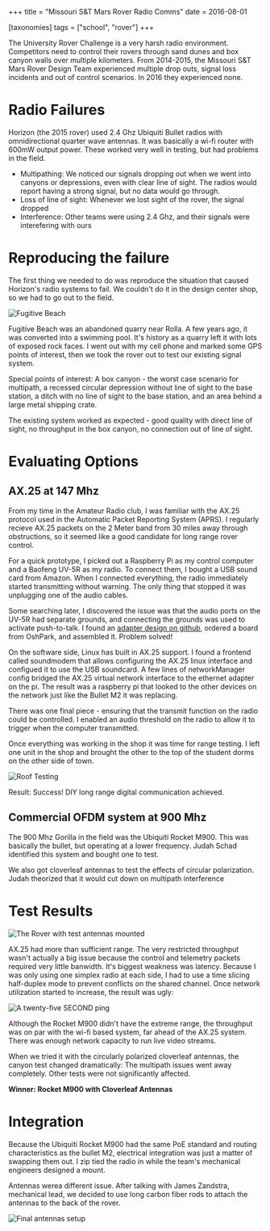+++
title = "Missouri S&T Mars Rover Radio Comms"
date = 2016-08-01

[taxonomies]
tags = ["school", "rover"]
+++


The University Rover Challenge is a very harsh radio environment. Competitors need to control their rovers through sand dunes and box canyon walls over multiple kilometers. From 2014-2015, the Missouri S&T Mars Rover Design Team experienced multiple drop outs, signal loss incidents and out of control scenarios. In 2016 they experienced none.

# Radio Failures

Horizon (the 2015 rover) used 2.4 Ghz Ubiquiti Bullet radios with omnidirectional quarter wave antennas. It was basically a wi-fi router with 600mW output power. These worked very well in testing, but had problems in the field. 

* Multipathing: We noticed our signals dropping out when we went into canyons or depressions, even with clear line of sight. The radios would report having a strong signal, but no data would go through.
* Loss of line of sight: Whenever we lost sight of the rover, the signal dropped
* Interference: Other teams were using 2.4 Ghz, and their signals were interefering with ours


# Reproducing the failure

The first thing we needed to do was reproduce the situation that caused Horizon's radio systems to fail. We couldn't do it in the design center shop, so we had to go out to the field.

![Fugitive Beach](/images/fugitive_beach_1.jpg)

Fugitive Beach was an abandoned quarry near Rolla. A few years ago, it was converted into a swimming pool. It's history as a quarry left it with lots of exposed rock faces. I went out with my cell phone and marked some GPS points of interest, then we took the rover out to test our existing signal system.

Special points of interest: A box canyon - the worst case scenario for multipath, a recessed circular depression without line of sight to the base station, a ditch with no line of sight to the base station, and an area behind a large metal shipping crate.

The existing system worked as expected - good quality with direct line of sight, no throughput in the box canyon, no connection out of line of sight.

# Evaluating Options

## AX.25 at 147 Mhz

From my time in the Amateur Radio club, I was familiar with the AX.25 protocol used in the Automatic Packet Reporting System (APRS). I regularly recieve AX.25 packets on the 2 Meter band from 30 miles away through obstructions, so it seemed like a good candidate for long range rover control.

For a quick prototype, I picked out a Raspberry Pi as my control computer and a Baofeng UV-5R as my radio. To connect them, I bought a USB sound card from Amazon. When I connected everything, the radio immediately started transmitting without warning. The only thing that stopped it was unplugging one of the audio cables.

Some searching later, I discovered the issue was that the audio ports on the UV-5R had separate grounds, and connecting the grounds was used to activate push-to-talk. I found an [adapter design on github](https://github.com/johnboiles/BaofengUV5R-TRRS), ordered a board from OshPark, and assembled it. Problem solved!

On the software side, Linux has built in AX.25 support. I found a frontend called soundmodem that allows configuring the AX.25 linux interface and configued it to use the USB soundcard. A few lines of networkManager config bridged the AX.25 virtual network interface to the ethernet adapter on the pi. The result was a raspberry pi that looked to the other devices on the network just like the Bullet M2 it was replacing.

There was one final piece - ensuring that the transmit function on the radio could be controlled. I enabled an audio threshold on the radio to allow it to trigger when the computer transmitted. 

Once everything was working in the shop it was time for range testing. I left one unit in the shop and brought the other to the top of the student dorms on the other side of town.

![Roof Testing](/images/roof_testing.jpg)

Result: Success! DIY long range digital communication achieved.

## Commercial OFDM system at 900 Mhz

The 900 Mhz Gorilla in the field was the Ubiquiti Rocket M900. This was basically the bullet, but operating at a lower frequency. Judah Schad identified this system and bought one to test.

We also got cloverleaf antennas to test the effects of circular polarization. Judah theorized that it would cut down on multipath interference

# Test Results

![The Rover with test antennas mounted](/images/fugitive_beach_antennas.jpg)

AX.25 had more than sufficient range. The very restricted throughput wasn't actually a big issue because the control and telemetry packets required very little banwidth. It's biggest weakness was latency. Because I was only using one simplex radio at each side, I had to use a time slicing half-duplex mode to prevent conflicts on the shared channel. Once network utilization started to increase, the result was ugly:

![A twenty-five SECOND ping](/images/longping.jpg)

Although the Rocket M900 didn't have the extreme range, the throughput was on par with the wi-fi based system, far ahead of the AX.25 system. There was enough network capacity to run live video streams.

When we tried it with the circularly polarized cloverleaf antennas, the canyon test changed dramatically: The multipath issues went away completely. Other tests were not significantly affected.


**Winner: Rocket M900 with Cloverleaf Antennas**

# Integration

Because the Ubiquiti Rocket M900 had the same PoE standard and routing characteristics as the bullet M2, electrical integration was just a matter of swapping them out. I zip tied the radio in while the team's mechanical engineers designed a mount. 

Antennas werea different issue. After talking with James Zandstra, mechanical lead, we decided to use long carbon fiber rods to attach the antennas to the back of the rover.

![Final antennas setup](/images/final_rover_antennas.jpg) 